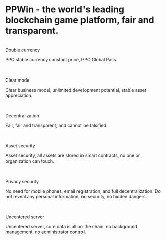 # PPWin - the world's leading blockchain game platform, fair and transparent.
<br>
Double currency

PPO stable currency constant price, PPC Global Pass.

<br>
<br>
Clear mode

Clear business model, unlimited development potential, stable asset appreciation.

<br>
<br>
Decentralization

Fair, fair and transparent, and cannot be falsified.

<br>
<br>
Asset security

Asset security, all assets are stored in smart contracts, no one or organization can touch.

<br>
<br>
Privacy security

No need for mobile phones, email registration, and full decentralization. Do not reveal any personal information, no security, no hidden dangers.

<br>
<br>
Uncentered server

Uncentered server, core data is all on the chain, no background management, no administrator control.
